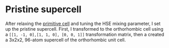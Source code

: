# Pristine supercell 

After relaxing the [primitive cell](../primitive/) and tuning the HSE mixing parameter, I set up the pristine supercell. First, I transformed to the orthorhombic cell using a `[[1, -1, 0],[1, 1, 0], [0, 0, 1]]` transformation matrix, then a created a 3x2x2, 96-atom supercell of the orthorhombic unit cell. 